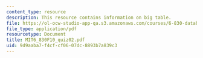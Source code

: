 ```yaml
---
content_type: resource
description: This resource contains information on big table.
file: https://ol-ocw-studio-app-qa.s3.amazonaws.com/courses/6-830-database-systems-fall-2010/9d9aaba7f4cfcf0607dc8893b7a839c3_MIT6_830F10_quiz02.pdf
file_type: application/pdf
resourcetype: Document
title: MIT6_830F10_quiz02.pdf
uid: 9d9aaba7-f4cf-cf06-07dc-8893b7a839c3
---
```

